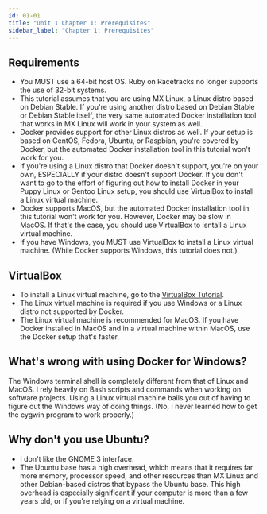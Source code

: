 ```yaml
---
id: 01-01
title: "Unit 1 Chapter 1: Prerequisites"
sidebar_label: "Chapter 1: Prerequisites"
---
```


## Requirements
* You MUST use a 64-bit host OS.  Ruby on Racetracks no longer supports the use of 32-bit systems.
* This tutorial assumes that you are using MX Linux, a Linux distro based on Debian Stable.  If you're using another distro based on Debian Stable or Debian Stable itself, the very same automated Docker installation tool that works in MX Linux will work in your system as well.
* Docker provides support for other Linux distros as well.  If your setup is based on CentOS, Fedora, Ubuntu, or Raspbian, you're covered by Docker, but the automated Docker installation tool in this tutorial won't work for you.
* If you're using a Linux distro that Docker doesn't support, you're on your own, ESPECIALLY if your distro doesn't support Docker.  If you don't want to go to the effort of figuring out how to install Docker in your Puppy Linux or Gentoo Linux setup, you should use VirtualBox to install a Linux virtual machine.
* Docker supports MacOS, but the automated Docker installation tool in this tutorial won't work for you.  However, Docker may be slow in MacOS.  If that's the case, you should use VirtualBox to isntall a Linux virtual machine.
* If you have Windows, you MUST use VirtualBox to install a Linux virtual machine.  (While Docker supports Windows, this tutorial does not.)

## VirtualBox
* To install a Linux virtual machine, go to the [VirtualBox Tutorial](https://www.virtualboxtutorial.com/).
* The Linux virtual machine is required if you use Windows or a Linux distro not supported by Docker.
* The Linux virtual machine is recommended for MacOS.  If you have Docker installed in MacOS and in a virtual machine within MacOS, use the Docker setup that's faster.

## What's wrong with using Docker for Windows?
The Windows terminal shell is completely different from that of Linux and MacOS.  I rely heavily on Bash scripts and commands when working on software projects.  Using a Linux virtual machine bails you out of having to figure out the Windows way of doing things.  (No, I never learned how to get the cygwin program to work properly.)

## Why don't you use Ubuntu?
* I don't like the GNOME 3 interface.
* The Ubuntu base has a high overhead, which means that it requires far more memory, processor speed, and other resources than MX Linux and other Debian-based distros that bypass the Ubuntu base. This high overhead is especially significant if your computer is more than a few years old, or if you're relying on a virtual machine.

